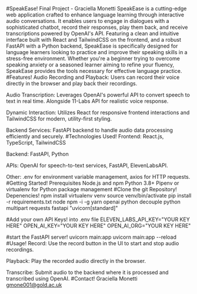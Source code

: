 #SpeakEase! Final Project - Graciella Monetti
  SpeakEase is a cutting-edge web application crafted to enhance language learning through interactive audio conversations. It enables users to engage in dialogues with a sophisticated chatbot, record their responses, play them back, and receive transcriptions powered by OpenAI's API. 
  Featuring a clean and intuitive interface built with React and TailwindCSS on the frontend, and a robust FastAPI with a Python backend, SpeakEase is specifically designed for language learners looking to practice and improve their speaking skills in a stress-free environment. Whether you're a beginner trying to overcome speaking anxiety or a seasoned learner aiming to refine your fluency, SpeakEase provides the tools necessary for effective language practice.
#Features!
  Audio Recording and Playback: Users can record their voice directly in the browser and play back their recordings.

  Audio Transcription: Leverages OpenAI's powerful API to convert speech to text in real time. Alongside 11-Labs API for realistic voice response.

  Dynamic Interaction: Utilizes React for responsive frontend interactions and TailwindCSS for modern, utility-first styling.

  Backend Services: FastAPI backend to handle audio data processing efficiently and securely.
#Technologies Used!
  Frontend: React.js, TypeScript, TailwindCSS

  Backend: FastAPI, Python

  APIs: OpenAI for speech-to-text services, FastAPI, ElevenLabsAPI.

  Other: .env for environment variable management, axios for HTTP requests.
#Getting Started!
  Prerequisites
  Node.js and npm
  Python 3.8+
  Pipenv or virtualenv for Python package management
#Clone the git Repository! 
  Depenencies!
    npm install
      virtualenv venv
      source venv/bin/activate
      pip install -r requirements.txt
      node
      npm -i -g yarn
      openai
      python decouple
      python multipart
      requests
      fastapi
      "uvicorn[standard]"
      
#Add your own API Keys! into .env file
ELEVEN_LABS_API_KEY="YOUR KEY HERE"
OPEN_AI_KEY="YOUR KEY HERE"
OPEN_AI_ORG="YOUR KEY HERE"

#start the FastAPI server!
  uvicorn main:app 
  uvicorn main:app --reload 
#Usage!
  Record: Use the record button in the UI to start and stop audio recordings.

  Playback: Play the recorded audio directly in the browser.

  Transcribe: Submit audio to the backend where it is processed and transcribed using OpenAI.
#Contact!
  Graciella Monetti 
  gmone001@gold.ac.uk




